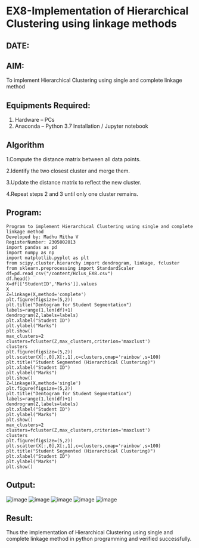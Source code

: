 # EX8-Implementation of Hierarchical Clustering using linkage methods
## DATE:
## AIM:
To implement Hierarchical Clustering using single and complete linkage method

## Equipments Required:
1. Hardware – PCs
2. Anaconda – Python 3.7 Installation / Jupyter notebook

## Algorithm
1.Compute the distance matrix between all data points.

2.Identify the two closest cluster and merge them.

3.Update the distance matrix to reflect the new cluster.

4.Repeat steps 2 and 3 until only one cluster remains.







## Program:
```
Program to implement Hierarchical Clustering using single and complete linkage method
Developed by: Madhu Mitha V
RegisterNumber: 2305002013
import pandas as pd
import numpy as np
import matplotlib.pyplot as plt 
from scipy.cluster.hierarchy import dendrogram, linkage, fcluster 
from sklearn.preprocessing import StandardScaler
df=pd.read_csv("/content/Hclus_EX8.csv")
df.head()
X=df[['StudentID','Marks']].values
X
Z=linkage(X,method='complete')
plt.figure(figsize=(5,2))
plt.title("Dentogram for Student Segmentation")
labels=range(1,len(df)+1)
dendrogram(Z,labels=labels)
plt.xlabel("Student ID")
plt.ylabel("Marks")
plt.show()
max_clusters=2
clusters=fcluster(Z,max_clusters,criterion='maxclust')
clusters
plt.figure(figsize=(5,2))
plt.scatter(X[:,0],X[:,1],c=clusters,cmap='rainbow',s=100)
plt.title("Student Segmented (Hierarchical Clustering)")
plt.xlabel("Student ID")
plt.ylabel("Marks")
plt.show()
Z=linkage(X,method='single')
plt.figure(figsize=(5,2))
plt.title("Dentogram for Student Segmentation")
labels=range(1,len(df)+1)
dendrogram(Z,labels=labels)
plt.xlabel("Student ID")
plt.ylabel("Marks")
plt.show()
max_clusters=2
clusters=fcluster(Z,max_clusters,criterion='maxclust')
clusters
plt.figure(figsize=(5,2))
plt.scatter(X[:,0],X[:,1],c=clusters,cmap='rainbow',s=100)
plt.title("Student Segmented (Hierarchical Clustering)")
plt.xlabel("Student ID")
plt.ylabel("Marks")
plt.show() 
```

## Output:

![image](https://github.com/user-attachments/assets/946b7215-7463-4f90-b6d1-4a524f55cfe3)
![image](https://github.com/user-attachments/assets/c9a8ab9a-651e-46b0-874b-6ce3cf3547fd)
![image](https://github.com/user-attachments/assets/3870aa71-6af4-47d0-96b9-4144bc37dc9f)
![image](https://github.com/user-attachments/assets/01ce1c04-067d-42be-870d-05773f353698)
![image](https://github.com/user-attachments/assets/672a8cde-eb25-438b-8870-6b3e0fc4135e)



## Result:
Thus the implementation of Hierarchical Clustering using single and complete linkage method in python programming and verified successfully.
